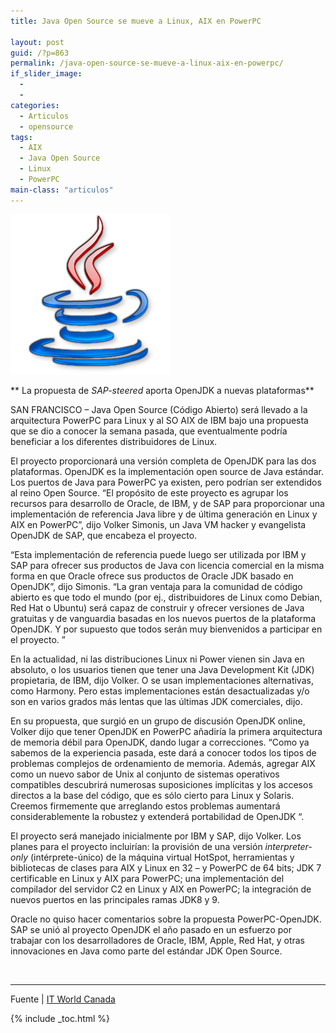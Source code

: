 ```yaml
---
title: Java Open Source se mueve a Linux, AIX en PowerPC

layout: post
guid: /?p=863
permalink: /java-open-source-se-mueve-a-linux-aix-en-powerpc/
if_slider_image:
  -
  -
categories:
  - Articulos
  - opensource
tags:
  - AIX
  - Java Open Source
  - Linux
  - PowerPC
main-class: "articulos"
---
```

<img alt="" src="/assets/img/2012/07/Java.png" class="alignleft"  />

** La propuesta de *SAP-steered* aporta OpenJDK a nuevas plataformas**

SAN FRANCISCO &#8211; Java Open Source (Código Abierto) será llevado a la arquitectura PowerPC para Linux y al SO AIX de IBM bajo una propuesta que se dio a conocer la semana pasada, que eventualmente podría beneficiar a los diferentes distribuidores de Linux.

El proyecto proporcionará una versión completa de OpenJDK para las dos plataformas. OpenJDK es la implementación open source de Java estándar. Los puertos de Java para PowerPC ya existen, pero podrían ser extendidos al reino Open Source. &#8220;El propósito de este proyecto es agrupar los recursos para desarrollo de Oracle, de IBM, y de SAP para proporcionar una implementación de referencia Java libre y de última generación en Linux y AIX en PowerPC&#8221;, dijo Volker Simonis, un Java VM hacker y evangelista OpenJDK de SAP, que encabeza el proyecto.  

<!--ad-->


&#8220;Esta implementación de referencia puede luego ser utilizada por IBM y SAP para ofrecer sus productos de Java con licencia comercial en la misma forma en que Oracle ofrece sus productos de Oracle JDK basado en OpenJDK&#8221;, dijo Simonis. &#8220;La gran ventaja para la comunidad de código abierto es que todo el mundo (por ej., distribuidores de Linux como Debian, Red Hat o Ubuntu) será capaz de construir y ofrecer versiones de Java gratuitas y de vanguardia basadas en los nuevos puertos de la plataforma OpenJDK. Y por supuesto que todos serán muy bienvenidos a participar en el proyecto. &#8221;

En la actualidad, ni las distribuciones Linux ni Power vienen sin Java en absoluto, o los usuarios tienen que tener una Java Development Kit (JDK) propietaria, de IBM, dijo Volker. O se usan implementaciones alternativas, como Harmony. Pero estas implementaciones están desactualizadas y/o son en varios grados más lentas que las últimas JDK comerciales, dijo.

En su propuesta, que surgió en un grupo de discusión OpenJDK online, Volker dijo que tener OpenJDK en PowerPC añadiría la primera arquitectura de memoria débil para OpenJDK, dando lugar a correcciones. &#8220;Como ya sabemos de la experiencia pasada, este dará a conocer todos los tipos de problemas complejos de ordenamiento de memoria. Además, agregar AIX como un nuevo sabor de Unix al conjunto de sistemas operativos compatibles descubrirá numerosas suposiciones implícitas y los accesos directos a la base del código, que es sólo cierto para Linux y Solaris. Creemos firmemente que arreglando estos problemas aumentará considerablemente la robustez y extenderá portabilidad de OpenJDK &#8220;.

El proyecto será manejado inicialmente por IBM y SAP, dijo Volker. Los planes para el proyecto incluirían: la provisión de una versión *interpreter-only* (intérprete-único) de la máquina virtual HotSpot, herramientas y bibliotecas de clases para AIX y Linux en 32 &#8211; y PowerPC de 64 bits; JDK 7 certificable en Linux y AIX para PowerPC; una implementación del compilador del servidor C2 en Linux y AIX en PowerPC; la integración de nuevos puertos en las principales ramas JDK8 y 9.

Oracle no quiso hacer comentarios sobre la propuesta PowerPC-OpenJDK. SAP se unió al proyecto OpenJDK el año pasado en un esfuerzo por trabajar con los desarrolladores de Oracle, IBM, Apple, Red Hat, y otras innovaciones en Java como parte del estándar JDK Open Source.

&nbsp;

* * *

Fuente | <a href="http://www.itworldcanada.com/news/open-source-java-moving-to-linux-aix-on-powerpc/145416" target="_blank">IT World Canada</a>



{% include _toc.html %}
